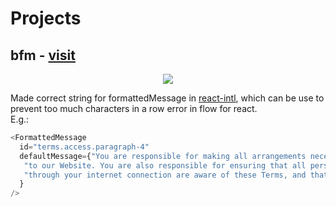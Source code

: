 # Projects
## bfm - [visit](https://sergeikaptelin.github.io/bfm/)
<p align="center">
  <img src="https://image.ibb.co/keTwW7/7b07a3c506_1.png"/>
</p>

Made correct string for formattedMessage in [react-intl](https://github.com/yahoo/react-intl), which can be use to prevent too much characters in a row error in flow for react. 
<br />
E.g.:
```js
<FormattedMessage
  id="terms.access.paragraph-4"
  defaultMessage={"You are responsible for making all arrangements necessary for you to have access " +
   "to our Website. You are also responsible for ensuring that all persons who access our Website " +
   "through your internet connection are aware of these Terms, and that they comply with them."
  }
/>
```
